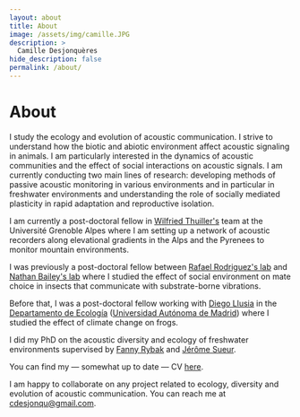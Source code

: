 ```yaml
---
layout: about
title: About
image: /assets/img/camille.JPG
description: >
  Camille Desjonquères
hide_description: false
permalink: /about/
---
```


# About

<!--author-->

I study the ecology and evolution of acoustic communication. I strive to understand how the biotic and abiotic environment affect acoustic signaling in animals. I am particularly interested in the dynamics of acoustic communities and the effect of social interactions on acoustic signals. I am currently conducting two main lines of research: developing methods of passive acoustic monitoring in various environments and in particular in freshwater environments and understanding the role of socially mediated plasticity in rapid adaptation and reproductive isolation.

I am currently a post-doctoral fellow in [Wilfried Thuiller's](http://www.will.chez-alice.fr/About_me.html) team at the Université Grenoble Alpes where I am setting up a network of acoustic recorders along elevational gradients in the Alps and the Pyrenees to monitor mountain environments.

I was previously a post-doctoral fellow between [Rafael Rodriguez's lab](http://www.preferencefunctions.org) and [Nathan Bailey's lab](http://www.flexiblephenotype.org/) where I studied the effect of social environment on mate choice in insects that communicate with substrate-borne vibrations.

Before that, I was a post-doctoral fellow working with [Diego Llusia](https://www.uam.es/Ciencias/Llusia-Genique,-Diego/1446738942604.htm?language=es&pid=1242665012287&title=Llusia%20Genique,%20Diego) in the [Departamento de Ecología](https://www.uam.es/Ciencias/Departamento-de-Ecologia/1242664090207.htm?language=es&nodepath=Departamento%20de%20Ecolog?a) ([Universidad Autónoma de Madrid](https://www.uam.es/UAM/Home.htm?language=es)) where I studied the effect of climate change on frogs.

I did my PhD on the acoustic diversity and ecology of freshwater environments supervised by [Fanny Rybak](http://www.cb.u-psud.fr/Fanny.htm) and [Jérôme Sueur](http://isyeb.mnhn.fr/annuaire-et-pages-personnelles/pages-personnelles/article/sueur-jerome). 

You can find my — somewhat up to date — CV [here](/assets/img/CVen.pdf).


I am happy to collaborate on any project related to ecology, diversity and evolution of acoustic communication. You can reach me at [cdesjonqu@gmail.com](mailto:cdesjonqu@gmail.com).
